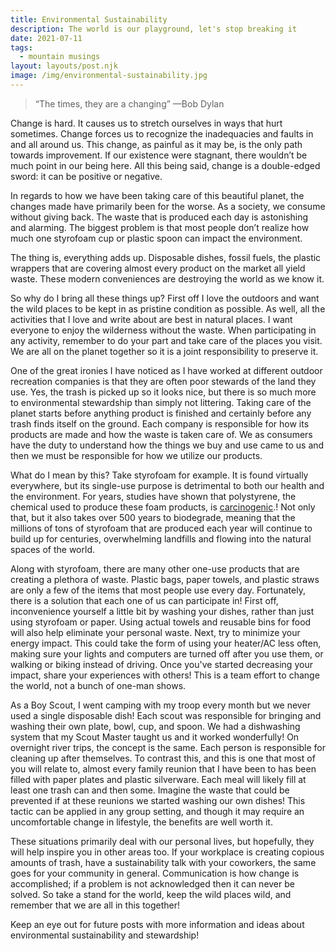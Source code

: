 ```yaml
---
title: Environmental Sustainability
description: The world is our playground, let's stop breaking it
date: 2021-07-11
tags:
  - mountain musings
layout: layouts/post.njk
image: /img/environmental-sustainability.jpg
---
```


> “The times, they are a changing” —Bob Dylan

Change is hard. It causes us to stretch ourselves in ways that hurt sometimes. Change forces us to recognize the inadequacies and faults in and all around us. This change, as painful as it may be, is the only path towards improvement. If our existence were stagnant, there wouldn’t be much point in our being here. All this being said, change is a double-edged sword: it can be positive or negative. 

In regards to how we have been taking care of this beautiful planet, the changes made have primarily been for the worse. As a society, we consume without giving back. The waste that is produced each day is astonishing and alarming. The biggest problem is that most people don’t realize how much one styrofoam cup or plastic spoon can impact the environment. 

The thing is, everything adds up. Disposable dishes, fossil fuels, the plastic wrappers that are covering almost every product on the market all yield waste. These modern conveniences are destroying the world as we know it. 

So why do I bring all these things up? First off I love the outdoors and want the wild places to be kept in as pristine condition as possible. As well, all the activities that I love and write about are best in natural places. I want everyone to enjoy the wilderness without the waste. When participating in any activity, remember to do your part and take care of the places you visit. We are all on the planet together so it is a joint responsibility to preserve it. 

One of the great ironies I have noticed as I have worked at different outdoor recreation companies is that they are often poor stewards of the land they use. Yes, the trash is picked up so it looks nice, but there is so much more to environmental stewardship than simply not littering. Taking care of the planet starts before anything product is finished and certainly before any trash finds itself on the ground. Each company is responsible for how its products are made and how the waste is taken care of. We as consumers have the duty to understand how the things we buy and use came to us and then we must be responsible for how we utilize our products. 

What do I mean by this? Take styrofoam for example. It is found virtually everywhere, but its single-use purpose is detrimental to both our health and the environment. For years, studies have shown that polystyrene, the chemical used to produce these foam products, is [carcinogenic](https://greendiningalliance.org/2016/12/the-real-cost-of-styrofoam/).! Not only that, but it also takes over 500 years to biodegrade, meaning that the millions of tons of styrofoam that are produced each year will continue to build up for centuries, overwhelming landfills and flowing into the natural spaces of the world. 

Along with styrofoam, there are many other one-use products that are creating a plethora of waste. Plastic bags, paper towels, and plastic straws are only a few of the items that most people use every day. Fortunately, there is a solution that each one of us can participate in! First off, inconvenience yourself a little bit by washing your dishes, rather than just using styrofoam or paper. Using actual towels and reusable bins for food will also help eliminate your personal waste. Next, try to minimize your energy impact. This could take the form of using your heater/AC less often, making sure your lights and computers are turned off after you use them, or walking or biking instead of driving. Once you've started decreasing your impact, share your experiences with others! This is a team effort to change the world, not a bunch of one-man shows.

As a Boy Scout, I went camping with my troop every month but we never used a single disposable dish! Each scout was responsible for bringing and washing their own plate, bowl, cup, and spoon. We had a dishwashing system that my Scout Master taught us and it worked wonderfully! On overnight river trips, the concept is the same. Each person is responsible for cleaning up after themselves. To contrast this, and this is one that most of you will relate to, almost every family reunion that I have been to has been filled with paper plates and plastic silverware. Each meal will likely fill at least one trash can and then some. Imagine the waste that could be prevented if at these reunions we started washing our own dishes! This tactic can be applied in any group setting, and though it may require an uncomfortable change in lifestyle, the benefits are well worth it.

These situations primarily deal with our personal lives, but hopefully, they will help inspire you in other areas too. If your workplace is creating copious amounts of trash, have a sustainability talk with your coworkers, the same goes for your community in general. Communication is how change is accomplished; if a problem is not acknowledged then it can never be solved.
So take a stand for the world, keep the wild places wild, and remember that we are all in this together!

Keep an eye out for future posts with more information and ideas about environmental sustainability and stewardship!
